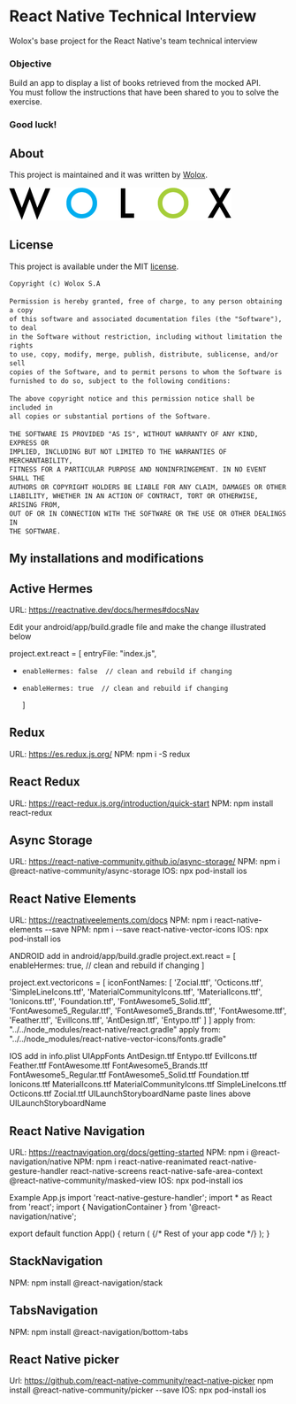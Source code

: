 # React Native Technical Interview

Wolox's base project for the React Native's team technical interview

### Objective

Build an app to display a list of books retrieved from the mocked API.  
You must follow the instructions that have been shared to you to solve the exercise.

### Good luck!

## <a name="topic-about"></a> About

This project is maintained and it was written by [Wolox](http://www.wolox.com.ar).

![Wolox](https://raw.githubusercontent.com/Wolox/press-kit/master/logos/logo_banner.png)

## <a name="topic-license"></a> License

This project is available under the MIT [license](https://raw.githubusercontent.com/Wolox/wolmo-core-android/master/LICENSE.md).

    Copyright (c) Wolox S.A

    Permission is hereby granted, free of charge, to any person obtaining a copy
    of this software and associated documentation files (the "Software"), to deal
    in the Software without restriction, including without limitation the rights
    to use, copy, modify, merge, publish, distribute, sublicense, and/or sell
    copies of the Software, and to permit persons to whom the Software is
    furnished to do so, subject to the following conditions:

    The above copyright notice and this permission notice shall be included in
    all copies or substantial portions of the Software.

    THE SOFTWARE IS PROVIDED "AS IS", WITHOUT WARRANTY OF ANY KIND, EXPRESS OR
    IMPLIED, INCLUDING BUT NOT LIMITED TO THE WARRANTIES OF MERCHANTABILITY,
    FITNESS FOR A PARTICULAR PURPOSE AND NONINFRINGEMENT. IN NO EVENT SHALL THE
    AUTHORS OR COPYRIGHT HOLDERS BE LIABLE FOR ANY CLAIM, DAMAGES OR OTHER
    LIABILITY, WHETHER IN AN ACTION OF CONTRACT, TORT OR OTHERWISE, ARISING FROM,
    OUT OF OR IN CONNECTION WITH THE SOFTWARE OR THE USE OR OTHER DEALINGS IN
    THE SOFTWARE.


## My installations and modifications

## Active Hermes
URL: https://reactnative.dev/docs/hermes#docsNav

Edit your android/app/build.gradle file and make the change illustrated below

 project.ext.react = [
      entryFile: "index.js",
-     enableHermes: false  // clean and rebuild if changing
+     enableHermes: true  // clean and rebuild if changing
  ]

## Redux
URL: https://es.redux.js.org/
NPM: npm i -S redux

## React Redux
URL: https://react-redux.js.org/introduction/quick-start
NPM: npm install react-redux

## Async Storage
URL: https://react-native-community.github.io/async-storage/
NPM: npm i @react-native-community/async-storage
IOS: npx pod-install ios

## React Native Elements
URL: https://reactnativeelements.com/docs
NPM: npm i react-native-elements --save 
NPM: npm i --save react-native-vector-icons
IOS: npx pod-install ios

ANDROID
add in android/app/build.gradle
project.ext.react = [
    enableHermes: true,  // clean and rebuild if changing
]

project.ext.vectoricons = [
    iconFontNames: [ 'Zocial.ttf', 'Octicons.ttf', 'SimpleLineIcons.ttf', 'MaterialCommunityIcons.ttf', 'MaterialIcons.ttf', 'Ionicons.ttf', 'Foundation.ttf', 'FontAwesome5_Solid.ttf', 'FontAwesome5_Regular.ttf', 'FontAwesome5_Brands.ttf', 'FontAwesome.ttf', 'Feather.ttf', 'EvilIcons.ttf', 'AntDesign.ttf', 'Entypo.ttf' ]
]
apply from: "../../node_modules/react-native/react.gradle"
apply from: "../../node_modules/react-native-vector-icons/fonts.gradle"

IOS
add in info.plist
<key>UIAppFonts</key>
	<array>
		<string>AntDesign.ttf</string>
		<string>Entypo.ttf</string>
		<string>EvilIcons.ttf</string>
		<string>Feather.ttf</string>
		<string>FontAwesome.ttf</string>
		<string>FontAwesome5_Brands.ttf</string>
		<string>FontAwesome5_Regular.ttf</string>
		<string>FontAwesome5_Solid.ttf</string>
		<string>Foundation.ttf</string>
		<string>Ionicons.ttf</string>
		<string>MaterialIcons.ttf</string>
		<string>MaterialCommunityIcons.ttf</string>
		<string>SimpleLineIcons.ttf</string>
		<string>Octicons.ttf</string>
		<string>Zocial.ttf</string>
	</array>
	<key>UILaunchStoryboardName</key>
paste lines above UILaunchStoryboardName

## React Native Navigation
URL: https://reactnavigation.org/docs/getting-started
NPM: npm i @react-navigation/native 
NPM: npm i react-native-reanimated react-native-gesture-handler react-native-screens react-native-safe-area-context @react-native-community/masked-view
IOS: npx pod-install ios

Example App.js
import 'react-native-gesture-handler';
import * as React from 'react';
import { NavigationContainer } from '@react-navigation/native';

export default function App() {
  return (
    <NavigationContainer>{/* Rest of your app code */}</NavigationContainer>
  );
}

## StackNavigation
NPM: npm install @react-navigation/stack

## TabsNavigation
NPM: npm install @react-navigation/bottom-tabs

## React Native picker
Url: https://github.com/react-native-community/react-native-picker
npm install @react-native-community/picker --save
IOS: npx pod-install ios